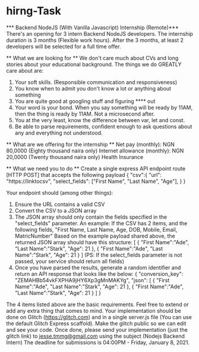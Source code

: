 # hirng-Task


*** Backend NodeJS (With Vanilla Javascript) Internship (Remote)***
There's an opening for 3 intern Backend NodeJS developers. The internship duration is 3 months (Flexible work hours).
After the 3 months, at least 2 developers will be selected for a full time offer.

** What we are looking for **
We don't care much about CVs and long stories about your educational background. The things we do GREATLY care about are:
1. Your soft skills. (Responsible communication and responsiveness)
2. You know when to admit you don't know a lot or anything about something
3. You are quite good at googling stuff and figuring **** out
4. Your word is your bond. When you say something will be ready by 11AM, then the thing is ready by 11AM. Not a microsecond after.
5. You at the very least, know the difference between var, let and const.
6. Be able to parse requirements, confident enough to ask questions about any and everything not understood.

** What are we offering for the internship **
Net pay (monthly): NGN 80,0000 (Eighty thousand naira only)
Internet allowance (monthly): NGN 20,0000 (Twenty thousand naira only)
Health Insurance

** What we need you to do **
Create a single express API endpoint route [HTTP POST] that accepts the following payload 
{
  "csv":{
    "url": "https://linktocsv",
    "select_fields": ["First Name", "Last Name", "Age"],
  }
}

Your endpoint should (among other things):
1. Ensure the URL contains a valid CSV 
2. Convert the CSV to a JSON array
3. The JSON array should only contain the fields specified in the "select_fields" parameter.
An example: If the CSV has 2 items, and the following fields, "First Name, Last Name, Age, DOB, Mobile, Email, MatricNumber"
Based on the example payload shared above, the returned JSON array should have this structure:
[
  {
    "First Name":"Ade",
    "Last Name":"Stark",
    "Age": 21 
  },
  {
    "First Name":"Ade",
    "Last Name":"Stark",
    "Age": 21 
  }
]
(PS: If the select_fields parameter is not passed, your service should return all fields)
4. Once you have parsed the results, generate a random identifier and return an API response that looks like the below:
{
  "conversion_key": "ZEMAHBb54vkFXPHA9jHY6Xp3gMnMAKYg",
  "json": [
    {
      "First Name":"Ade",
      "Last Name":"Stark",
      "Age": 21 
    },
    {
      "First Name":"Ade",
      "Last Name":"Stark",
      "Age": 21 
    }
  ]
}

The 4 items listed above are the basic requirements. Feel free to extend or add any extra thing that comes to mind.
Your implementation should be done on Glitch (https://glitch.com) and in a single server.js file (You can use the default Glitch Express scaffold).
Make the glitch public so we can edit and see your code.
Once done, please send your implementation (just the glitch link) to jesse.tmmg@gmail.com using the subject (Nodejs Backend Intern)
The deadline for submissions is 04:00PM - Friday, January 8, 2021.
       
